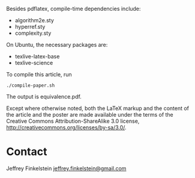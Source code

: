 Besides pdflatex, compile-time dependencies include:

* algorithm2e.sty
* hyperref.sty
* complexity.sty

On Ubuntu, the necessary packages are:

* texlive-latex-base
* texlive-science

To compile this article, run 

    ./compile-paper.sh

The output is equivalence.pdf.

Except where otherwise noted, both the LaTeX markup and the content of the
article and the poster are made available under the terms of the Creative
Commons Attribution-ShareAlike 3.0 license,
http://creativecommons.org/licenses/by-sa/3.0/.

Contact
=======

Jeffrey Finkelstein <jeffrey.finkelstein@gmail.com>
